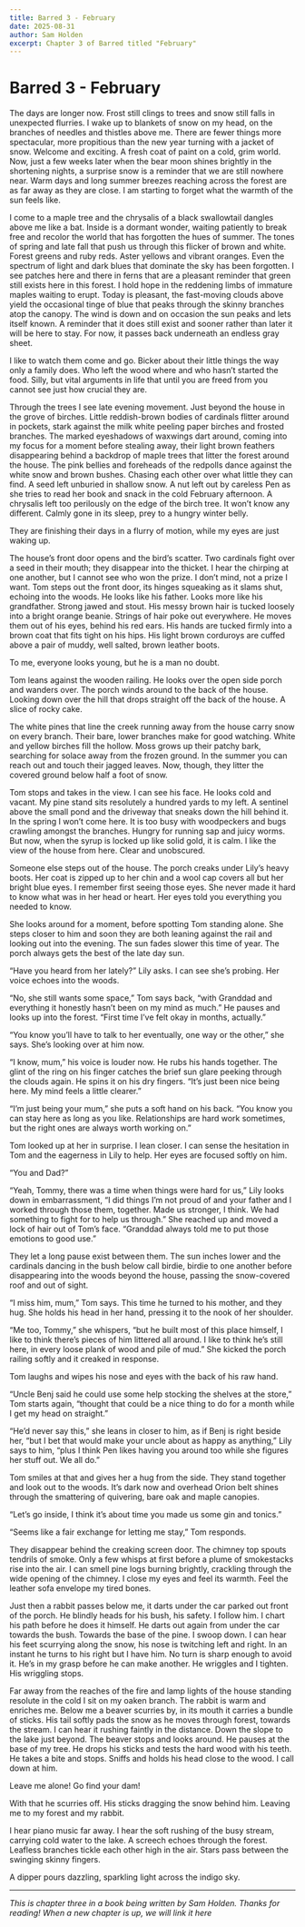```yaml
---
title: Barred 3 - February
date: 2025-08-31
author: Sam Holden
excerpt: Chapter 3 of Barred titled "February"
---
```


# Barred 3 - February

The days are longer now. Frost still clings to trees and snow still falls in unexpected flurries. I wake up to blankets of snow on my head, on the branches of needles and thistles above me. There are fewer things more spectacular, more propitious than the new year turning with a jacket of snow. Welcome and exciting. A fresh coat of paint on a cold, grim world. Now, just a few weeks later when the bear moon shines brightly in the shortening nights, a surprise snow is a reminder that we are still nowhere near. Warm days and long summer breezes reaching across the forest are as far away as they are close. I am starting to forget what the warmth of the sun feels like. 

I come to a maple tree and the chrysalis of a black swallowtail dangles above me like a bat. Inside is a dormant wonder, waiting patiently to break free and recolor the world that has forgotten the hues of summer. The tones of spring and late fall that push us through this flicker of brown and white.  Forest greens and ruby reds. Aster yellows and vibrant oranges. Even the spectrum of light and dark blues that dominate the sky has been forgotten. I see patches here and there in ferns that are a pleasant reminder that green still exists here in this forest. I hold hope in the reddening limbs of immature maples waiting to erupt. 
Today is pleasant, the fast-moving clouds above yield the occasional tinge of blue that peaks through the skinny branches atop the canopy. The wind is down and on occasion the sun peaks and lets itself known. A reminder that it does still exist and sooner rather than later it will be here to stay. For now, it passes back underneath an endless gray sheet.

I like to watch them come and go. Bicker about their little things the way only a family does. Who left the wood where and who hasn’t started the food. Silly, but vital arguments in life that until you are freed from you cannot see just how crucial they are.

Through the trees I see late evening movement. Just beyond the house in the grove of birches. Little reddish-brown bodies of cardinals flitter around in pockets, stark against the milk white peeling paper birches and frosted branches. The marked eyeshadows of waxwings dart around, coming into my focus for a moment before stealing away, their light brown feathers disappearing behind a backdrop of  maple trees that litter the forest around the house. The pink bellies and foreheads of the redpolls dance against the white snow and brown bushes. Chasing each other over what little they can find. A seed left unburied in shallow snow. A nut left out by careless Pen as she tries to read her book and snack in the cold February afternoon. A chrysalis left too perilously on the edge of the birch tree. It won’t know any different. Calmly gone in its sleep, prey to a hungry winter belly.  

They are finishing their days in a flurry of motion, while my eyes are just waking up.

The house’s front door opens and the bird’s scatter. Two cardinals fight over a seed in their mouth; they disappear into the thicket. I hear the chirping at one another, but I cannot see who won the prize. I don’t mind, not a prize I want. 
Tom steps out the front door, its hinges squeaking as it slams shut, echoing into the woods. He looks like his father. Looks more like his grandfather. Strong jawed and stout. His messy brown hair is tucked loosely into a bright orange beanie. Strings of hair poke out everywhere. He moves them out of his eyes, behind his red ears. His hands are tucked firmly into a brown coat that fits tight on his hips. His light brown corduroys are cuffed above a pair of muddy, well salted, brown leather boots. 

To me, everyone looks young, but he is a man no doubt. 

Tom leans against the wooden railing. He looks over the open side porch and wanders over. The porch winds around to the back of the house. Looking down over the hill that drops straight off the back of the house. A slice of rocky cake. 

The white pines that line the creek running away from the house carry snow on every branch. Their bare, lower branches make for good watching. White and yellow birches fill the hollow. Moss grows up their patchy bark, searching for solace away from the frozen ground. In the summer you can reach out and touch their jagged leaves. Now, though, they litter the covered ground below half a foot of snow. 

Tom stops and takes in the view. I can see his face. He looks cold and vacant. My pine stand sits resolutely a hundred yards to my left. A sentinel above the small pond and the driveway that sneaks down the hill behind it. In the spring I won’t come here. It is too busy with woodpeckers and bugs crawling amongst the branches. Hungry for running sap and juicy worms. But now, when the syrup is locked up like solid gold, it is calm. I like the view of the house from here. Clear and unobscured.

Someone else steps out of the house. The porch creaks under Lily’s heavy boots. Her coat is zipped up to her chin and a wool cap covers all but her bright blue eyes. I remember first seeing those eyes. She never made it hard to know what was in her head or heart. Her eyes told you everything you needed to know. 

She looks around for a moment, before spotting Tom standing alone. She steps closer to him and soon they are both leaning against the rail and looking out into the evening. The sun fades slower this time of year. The porch always gets the best of the late day sun.

“Have you heard from her lately?” Lily asks. I can see she’s probing. Her voice echoes into the woods.

“No, she still wants some space,” Tom says back, “with Granddad and everything it honestly hasn’t been on my mind as much.” He pauses and looks up into the forest. “First time I’ve felt okay in months, actually.”

“You know you’ll have to talk to her eventually, one way or the other,” she says. She’s looking over at him now.

“I know, mum,” his voice is louder now. He rubs his hands together. The glint of the ring on his finger catches the brief sun glare peeking through the clouds again. He spins it on his dry fingers. “It’s just been nice being here. My mind feels a little clearer.”

“I’m just being your mum,” she puts a soft hand on his back. “You know you can stay here as long as you like. Relationships are hard work sometimes, but the right ones are always worth working on.”

Tom looked up at her in surprise. I lean closer. I can sense the hesitation in Tom and the eagerness in Lily to help. Her eyes are focused softly on him.

“You and Dad?”

“Yeah, Tommy, there was a time when things were hard for us,” Lily looks down in embarrassment, “I did things I’m not proud of and your father and I worked through those them, together. Made us stronger, I think. We had something to fight for to help us through.” She reached up and moved a lock of hair out of Tom’s face. “Granddad always told me to put those emotions to good use.” 

They let a long pause exist between them. The sun inches lower and the cardinals dancing in the bush below call birdie, birdie to one another before disappearing into the woods beyond the house, passing the snow-covered roof and out of sight. 

“I miss him, mum,” Tom says. This time he turned to his mother, and they hug. She holds his head in her hand, pressing it to the nook of her shoulder.

“Me too, Tommy,” she whispers, “but he built most of this place himself, I like to think there’s pieces of him littered all around. I like to think he’s still here, in every loose plank of wood and pile of mud.” She kicked the porch railing softly and it creaked in response.

Tom laughs and wipes his nose and eyes with the back of his raw hand. 

“Uncle Benj said he could use some help stocking the shelves at the store,” Tom starts again, “thought that could be a nice thing to do for a month while I get my head on straight.”

“He’d never say this,” she leans in closer to him, as if Benj is right beside her, “but I bet that would make your uncle about as happy as anything,” Lily says to him, “plus I think Pen likes having you around too while she figures her stuff out. We all do.”

Tom smiles at that and gives her a hug from the side. They stand together and look out to the woods. It’s dark now and overhead Orion belt shines through the smattering of quivering, bare oak and maple canopies. 

“Let’s go inside, I think it’s about time you made us some gin and tonics.”

“Seems like a fair exchange for letting me stay,” Tom responds. 

They disappear behind the creaking screen door. The chimney top spouts tendrils of smoke. Only a few whisps at first before a plume of smokestacks rise into the air. I can smell pine logs burning brightly, crackling through the wide opening of the chimney. I close my eyes and feel its warmth. Feel the leather sofa envelope my tired bones. 

Just then a rabbit passes below me, it darts under the car parked out front of the porch. He blindly heads for his bush, his safety. I follow him. I chart his path before he does it himself. He darts out again from under the car towards the bush. Towards the base of the pine. I swoop down. I can hear his feet scurrying along the snow, his nose is twitching left and right. In an instant he turns to his right but I have him. No turn is sharp enough to avoid it. He’s in my grasp before he can make another. He wriggles and I tighten. His wriggling stops. 

Far away from the reaches of the fire and lamp lights of the house standing resolute in the cold I sit on my oaken branch. The rabbit is warm and enriches me. 
Below me a beaver scurries by, in its mouth it carries a bundle of sticks. His tail softly pads the snow as he moves through forest, towards the stream. I can hear it rushing faintly in the distance. Down the slope to the lake just beyond. The beaver stops and looks around. He pauses at the base of my tree. He drops his sticks and tests the hard wood with his teeth. He takes a bite and stops. Sniffs and holds his head close to the wood. I call down at him.

Leave me alone! Go find your dam!

With that he scurries off. His sticks dragging the snow behind him. Leaving me to my forest and my rabbit. 

I hear piano music far away. I hear the soft rushing of the busy stream, carrying cold water to the lake. A screech echoes through the forest. Leafless branches tickle each other high in the air. Stars pass between the swinging skinny fingers. 

A dipper pours dazzling, sparkling light across the indigo sky. 

---
*This is chapter three in a book being written by Sam Holden. Thanks for reading! When a new chapter is up, we will link it here*
